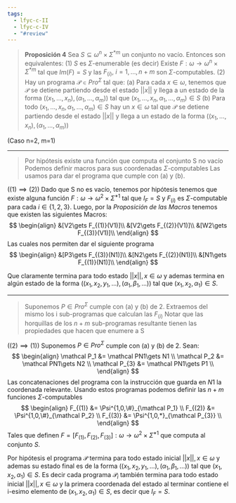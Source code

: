 ```yaml
---
tags:
  - lfyc-c-II
  - lfyc-c-IV
  - "#review"
---
```

> **Proposición 4** Sea $S\subseteq\omega^{n}\times\Sigma^{*m}$ un conjunto no vacío. Entonces son equivalentes:
> (1) $S$ es $\Sigma$-enumerable 
> 	(es decir) Existe $F:\omega\to\omega^{n}\times\Sigma^{*m}$ tal que $Im(F) = S$ y  las $F_{(i)},\ i=1,\dots,n+m$ son $\Sigma$-computables.
> (2) Hay un programa $\mathcal P\in Pro^{\Sigma}$ tal que:
> 	(a) Para cada $x\in\omega$, tenemos que $\mathcal P$ se detiene partiendo desde el estado $||x||$ y llega a un estado de la forma $((x_1,\dots,x_n),(\alpha_1,\dots,\alpha_m))$ tal que $(x_1,\dots,x_n,\alpha_1,\dots,\alpha_m)\in S$ 
> 	(b) Para todo $(x_1,\dots,x_n,\alpha_1,\dots,\alpha_m)\in S$ hay un $x\in\omega$ tal que $\mathcal P$ se detiene partiendo desde el estado $||x||$ y llega a un estado de la forma $((x_1,\dots,x_n),(\alpha_1,\dots,\alpha_m))$

(Caso n=2, m=1)

--- 
> Por hipótesis existe una función que computa el conjunto S no vacío
> Podemos definir macros para sus coordenadas $\Sigma$-computables
> Las usamos para dar el programa que cumple con (a) y (b).

($(1)\implies(2)$) Dado que S no es vacío, tenemos por hipótesis tenemos que existe alguna función $F:\omega\to\omega^{2}\times\Sigma^{*1}$ tal que  $I_F=S$ y $F_{(i)}$ es $\Sigma$-computable para cada $i\in\{1,2,3\}$.
Luego, por la *Proposición de las Macros* tenemos que existen las siguientes Macros:
$$
\begin{align}
&[V2\gets F_{(1)}(V1)]\\
&[V2\gets F_{(2)}(V1)]\\
&[W2\gets F_{(3)}(V1)]\\
\end{align}
$$
Las cuales nos permiten dar el siguiente programa
$$
\begin{align} 
&[P3\gets F_{(3)}(N1)]\\
&[N2\gets F_{(2)}(N1)]\\
&[N1\gets F_{(1)}(N1)]\\
\end{align}
$$

Que claramente termina para todo estado $||x||, x\in\omega$ y ademas termina en algún estado de la forma $((x_1,x_2,y_1,\dots),(\alpha_1,\beta_1,\dots))$ tal que $(x_1,x_2,\alpha_1)\in S$.

<div style="page-break-after: always;"></div>

--- 
> Suponemos $P\in Pro^{\Sigma}$ cumple con (a) y (b) de 2. 
> Extraemos del mismo los i sub-programas que calculan las $F_{(i)}$
> Notar que las horquillas de los $n+m$ sub-programas resultante tienen las propiedades que hacen que enumere a S

($(2)\implies(1)$) Suponemos $P\in Pro^{\Sigma}$ cumple con (a) y (b) de 2. Sean:
$$
\begin{align}
	\mathcal P_1 &= \mathcal PN1\gets N1 \\
	\mathcal P_2 &= \mathcal PN1\gets N2 \\
	\mathcal P_{3} &= \mathcal PN1\gets P1 \\
\end{align}
$$
Las concatenaciones del programa con la instrucción que guarda en $N1$ la coordenada relevante. Usando estos programas podemos definir las $n+m$ funciones $\Sigma$-computables
$$
\begin{align}
	F_{(1)} &= \Psi^{1,0,\#}_{\mathcal P_1} \\
	F_{(2)} &= \Psi^{1,0,\#}_{\mathcal P_2} \\
	F_{(3)} &= \Psi^{1,0,*}_{\mathcal P_{3}} \\
\end{align}
$$
Tales que definen $F = [F_{(1)},F_{(2)},F_{(3)}]:\omega\to\omega^{2}\times\Sigma^{*1}$ que computa al conjunto $S$.

Por hipótesis el programa $\mathcal P$ termina para todo estado inicial $||x||, x\in\omega$ y ademas su estado final es de la forma $((x_1,x_2,y_1,\dots),(\alpha_1,\beta_1,\dots))$ tal que $(x_1,x_2,\alpha_1)\in S$.
Es decir cada programa $\mathcal P_i$ también termina para todo estado inicial $||x||, x\in\omega$ y la primera coordenada del estado al terminar contiene el i-esimo elemento de $(x_1,x_2,\alpha_1)\in S$, es decir que $I_F=S$.
$$\tag*{$\blacksquare$}$$